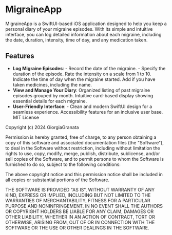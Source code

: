 # MigraineApp 
MigraineApp is a SwiftUI-based iOS application designed to help you keep a personal diary of your migraine episodes. With its simple and intuitive interface, you can log detailed information about each migraine, including the date, duration, intensity, time of day, and any medication taken. 

## Features 
-  **Log Migraine Episodes**: - Record the date of the migraine. - Specify the duration of the episode. Rate the intensity on a scale from 1 to 10. Indicate the time of day when the migraine started.  Add if you have taken medicines, including the name. 
- **View and Manage Your Diary**: Organized listing of past migraine episodes grouped by month. Intuitive card-based display showing essential details for each migraine. 
- **User-Friendly Interface**: - Clean and modern SwiftUI design for a seamless experience.  Accessibility features for an inclusive user base.                                                                                                                 
MIT License

Copyright (c) 2024 GiorgiaGranata

Permission is hereby granted, free of charge, to any person obtaining a copy
of this software and associated documentation files (the "Software"), to deal
in the Software without restriction, including without limitation the rights
to use, copy, modify, merge, publish, distribute, sublicense, and/or sell
copies of the Software, and to permit persons to whom the Software is
furnished to do so, subject to the following conditions:

The above copyright notice and this permission notice shall be included in all
copies or substantial portions of the Software.

THE SOFTWARE IS PROVIDED "AS IS", WITHOUT WARRANTY OF ANY KIND, EXPRESS OR
IMPLIED, INCLUDING BUT NOT LIMITED TO THE WARRANTIES OF MERCHANTABILITY,
FITNESS FOR A PARTICULAR PURPOSE AND NONINFRINGEMENT. IN NO EVENT SHALL THE
AUTHORS OR COPYRIGHT HOLDERS BE LIABLE FOR ANY CLAIM, DAMAGES OR OTHER
LIABILITY, WHETHER IN AN ACTION OF CONTRACT, TORT OR OTHERWISE, ARISING FROM,
OUT OF OR IN CONNECTION WITH THE SOFTWARE OR THE USE OR OTHER DEALINGS IN THE
SOFTWARE.
